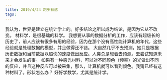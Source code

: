 ```yaml
---
title: 2019/4/24 跑步有感
tags:
---
```

我认为，世界是建立在统计学上的。好多结论之所以成为结论，是因为它从不改变。
材料学，是很基础的科学。
我想要从事的数据分析的工作，应该有超级长的历史了，前人应该有很多有用的经验，因为在那个没有高性能计算机的年代，这些经验就是处理数据的模型，并且做得还不错。
大自然几乎不去预测，她只是根据历史数据和当前数据以超快的速度做出反应。人类总是想着去预测。去尝试知道未来才会发生的事。
如果有一种感光材料，可以对不同颜色（频率）的光做出不同的反应，并且这种反应可以被采集，那么，计算机就可以看到颜色。我猜已经有这种材料了。形状怎么办？
好好学数学，尤其是统计学。
